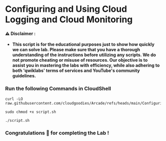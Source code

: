 #  Configuring and Using Cloud Logging and Cloud Monitoring


#### ⚠️ Disclaimer :
- **This script is for the educational purposes just to show how quickly we can solve lab. Please make sure that you have a thorough understanding of the instructions before utilizing any scripts. We do not promote cheating or  misuse of resources. Our objective is to assist you in mastering the labs with efficiency, while also adhering to both 'qwiklabs' terms of services and YouTube's community guidelines.**

### Run the following Commands in CloudShell
```
curl -LO raw.githubusercontent.com/cloudgoodies/Arcade/refs/heads/main/Configuring%20and%20Using%20Cloud%20Logging%20and%20Cloud%20Monitoring/script.sh

sudo chmod +x script.sh

./script.sh
```

### Congratulations 🎉 for completing the Lab !

